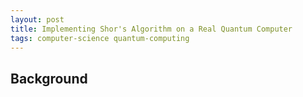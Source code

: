 ```yaml
---
layout: post
title: Implementing Shor's Algorithm on a Real Quantum Computer
tags: computer-science quantum-computing
---
```

## Background
